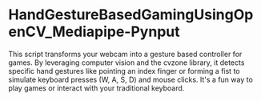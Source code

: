 # HandGestureBasedGamingUsingOpenCV_Mediapipe-Pynput
This script transforms your webcam into a gesture based controller for games. By leveraging computer vision and the cvzone library, it detects specific hand gestures like pointing an index finger or forming a fist to simulate keyboard presses (W, A, S, D) and mouse clicks. It's a fun way to play games or interact with your traditional keyboard. 
